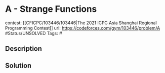# A - Strange Functions

contest: [[CFICPC/103446/103446|The 2021 ICPC Asia Shanghai Regional Programming Contest]]
url: https://codeforces.com/gym/103446/problem/A
#Status/UNSOLVED
Tags: #

## Description

## Solution

